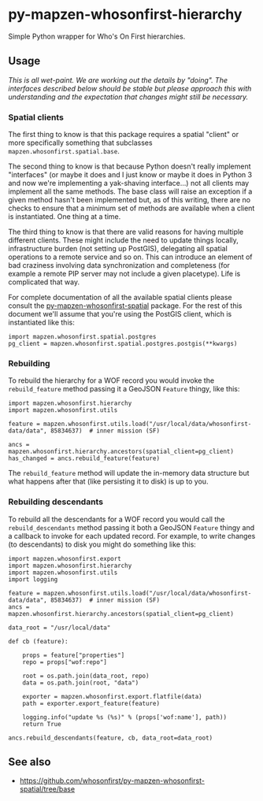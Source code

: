 # py-mapzen-whosonfirst-hierarchy

Simple Python wrapper for Who's On First hierarchies. 

## Usage

_This is all wet-paint. We are working out the details by "doing". The interfaces described below should be stable but please approach this with understanding and the expectation that changes might still be necessary._

### Spatial clients

The first thing to know is that this package requires a spatial "client" or more specifically something that subclasses `mapzen.whosonfirst.spatial.base`.

The second thing to know is that because Python doesn't really implement "interfaces" (or maybe it does and I just know or maybe it does in Python 3 and now we're implementing a yak-shaving interface...) not all clients may implement all the same methods. The base class will raise an exception if a given method hasn't been implemented but, as of this writing, there are no checks to ensure that a minimum set of methods are available when a client is instantiated. One thing at a time.

The third thing to know is that there are valid reasons for having multiple different clients. These might include the need to update things locally, infrastructure burden (not setting up PostGIS), delegating all spatial operations to a remote service and so on. This can introduce an element of bad craziness involving data synchronization and completeness (for example a remote PIP server may not include a given placetype). Life is complicated that way.

For complete documentation of all the available spatial clients please consult the [py-mapzen-whosonfirst-spatial]() package. For the rest of this document we'll assume that you're using the PostGIS client, which is instantiated like this:

```
import mapzen.whosonfirst.spatial.postgres
pg_client = mapzen.whosonfirst.spatial.postgres.postgis(**kwargs)
```

### Rebuilding

To rebuild the hierarchy for a WOF record you would invoke the `rebuild_feature` method passing it a GeoJSON `Feature` thingy, like this:

```
import mapzen.whosonfirst.hierarchy
import mapzen.whosonfirst.utils

feature = mapzen.whosonfirst.utils.load("/usr/local/data/whosonfirst-data/data", 85834637)	# inner mission (SF)

ancs = mapzen.whosonfirst.hierarchy.ancestors(spatial_client=pg_client)
has_changed = ancs.rebuild_feature(feature)
```

The `rebuild_feature` method will update the in-memory data structure but what happens after that (like persisting it to disk) is up to you.

### Rebuilding descendants

To rebuild all the descendants for a WOF record you would call the `rebuild_descendants` method passing it both a GeoJSON `Feature` thingy and a callback to invoke for each updated record. For example, to write changes (to descendants) to disk you might do something like this:

```
import mapzen.whosonfirst.export
import mapzen.whosonfirst.hierarchy
import mapzen.whosonfirst.utils
import logging

feature = mapzen.whosonfirst.utils.load("/usr/local/data/whosonfirst-data/data", 85834637)	# inner mission (SF)
ancs = mapzen.whosonfirst.hierarchy.ancestors(spatial_client=pg_client)

data_root = "/usr/local/data"

def cb (feature):

    props = feature["properties"]
    repo = props["wof:repo"]

    root = os.path.join(data_root, repo)
    data = os.path.join(root, "data")

    exporter = mapzen.whosonfirst.export.flatfile(data)
    path = exporter.export_feature(feature)

    logging.info("update %s (%s)" % (props['wof:name'], path))
    return True

ancs.rebuild_descendants(feature, cb, data_root=data_root)
```

## See also

* https://github.com/whosonfirst/py-mapzen-whosonfirst-spatial/tree/base